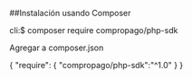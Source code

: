 ##Instalación usando Composer

cli:$ composer require compropago/php-sdk 

Agregar a composer.json

{
	"require": { 
		"compropago/php-sdk":"^1.0"
	}
}